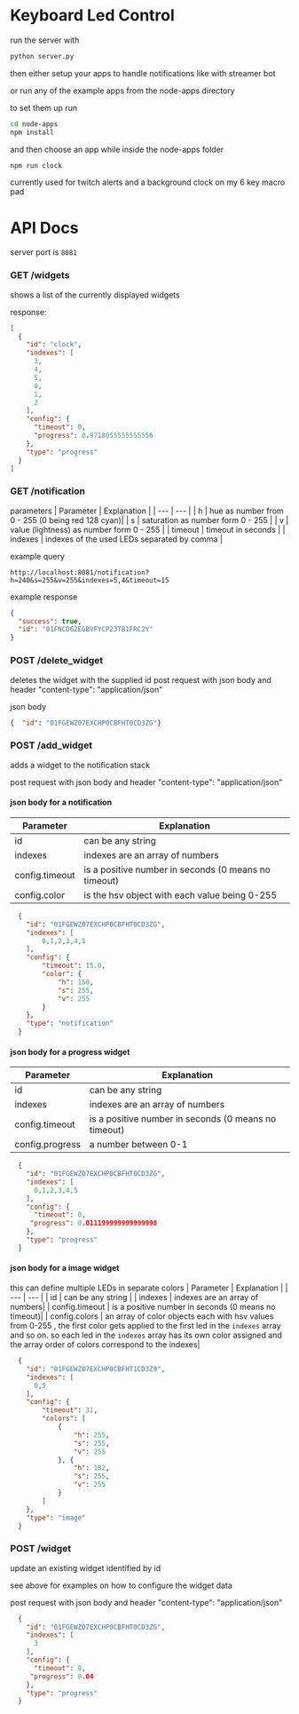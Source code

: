 # Keyboard Led Control

run the server with
```bash
python server.py
```

then either setup your apps to handle notifications like with streamer bot

or run any of the example apps from the node-apps directory

to set them up run
```bash
cd node-apps
npm install
```

and then choose an app while inside the node-apps folder
```bash
npm run clock
```

currently used for twitch alerts and a background clock on my 6 key macro pad


# API Docs
server port is `8081`
### GET /widgets
shows a list of the currently displayed widgets

response:
```json
[
  {
    "id": "clock",
    "indexes": [
      3,
      4,
      5,
      0,
      1,
      2
    ],
    "config": {
      "timeout": 0,
      "progress": 0.9718055555555556
    },
    "type": "progress"
  }
]
```

### GET /notification
parameters
| Parameter | Explanation |
| --- | --- |
| h   | hue as number from 0 - 255 (0 being red 128 cyan)| 
| s   | saturation as number form 0 - 255 |
| v   | value (lightness) as number form 0 - 255 |
| timeout | timeout in seconds |
| indexes | indexes of the used LEDs separated by comma |

example query 
```
http://localhost:8081/notification?h=240&s=255&v=255&indexes=5,4&timeout=15
```
example response 
```json
{
  "success": true,
  "id": "01FNCD62EGBVFYCP23TB1FRC2Y"
}
```

### POST /delete_widget
deletes the widget with the supplied id
post request with json body and header "content-type": "application/json"

json body
```json
{  "id": "01FGEWZ07EXCHP0CBFHT0CD3ZG"}
```


### POST /add_widget
adds a widget to the notification stack

post request with json body and header "content-type": "application/json"

#### json body for a notification
| Parameter | Explanation |
| --- | --- |
| id | can be any string |
| indexes | indexes are an array of numbers|
| config.timeout | is a positive number in seconds (0 means no timeout)|
| config.color |is the hsv object with each value being 0-255|


```json
  {
    "id": "01FGEWZ07EXCHP0CBFHT0CD3ZG",
    "indexes": [
        0,1,2,3,4,5
    ],
    "config": {
        "timeout": 15.0,
        "color": {
            "h": 150,
            "s": 255,
            "v": 255
        }
    },
    "type": "notification"
  }
```

#### json body for a progress widget

| Parameter | Explanation |
| --- | --- |
| id | can be any string |
| indexes | indexes are an array of numbers|
| config.timeout | is a positive number in seconds (0 means no timeout)|
| config.progress | a number between 0-1 |


```json
  {
    "id": "01FGEWZ07EXCHP0CBFHT0CD3ZG",
    "indexes": [
      0,1,2,3,4,5
    ],
    "config": {
      "timeout": 0,
     "progress": 0.011199999999999998
    },
    "type": "progress"
  }
```
#### json body for a image widget
this can define multiple LEDs in separate colors
| Parameter | Explanation |
| --- | --- |
| id | can be any string |
| indexes | indexes are an array of numbers|
| config.timeout | is a positive number in seconds (0 means no timeout)|
| config.colors | an array of color objects each with hsv values from 0-255 , the first color gets applied to the first led in the `indexes` array and so on. so each led in the `indexes` array has its own color assigned and the array order of colors correspond to the indexes|

```json
  {
    "id": "01FGEWZ07EXCHP0CBFHT1CD3Z9",
    "indexes": [
      0,5
    ],
    "config": {
        "timeout": 31,
        "colors": [
            {
                "h": 255,
                "s": 255,
                "v": 255
            }, {
                "h": 182,
                "s": 255,
                "v": 255
            }
        ]
    },
    "type": "image"
  }
```

### POST /widget
update an existing widget identified by id

see above for examples on how to configure the widget data

post request with json body and header "content-type": "application/json"

```json
  {
    "id": "01FGEWZ07EXCHP0CBFHT0CD3ZG",
    "indexes": [
      3
    ],
    "config": {
      "timeout": 0,
     "progress": 0.04
    },
    "type": "progress"
  }
```